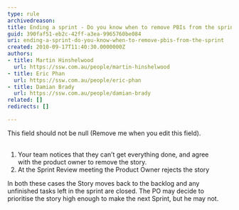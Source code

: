```yaml
---
type: rule
archivedreason: 
title: Ending a sprint - Do you know when to remove PBIs from the sprint?
guid: 390faf51-eb2c-42ff-a3ea-9965760be084
uri: ending-a-sprint-do-you-know-when-to-remove-pbis-from-the-sprint
created: 2010-09-17T11:40:30.0000000Z
authors:
- title: Martin Hinshelwood
  url: https://ssw.com.au/people/martin-hinshelwood
- title: Eric Phan
  url: https://ssw.com.au/people/eric-phan
- title: Damian Brady
  url: https://ssw.com.au/people/damian-brady
related: []
redirects: []

---
```



This field should not be null (Remove me when you edit this field).
<br><excerpt class='endintro'></excerpt><br>

  <ol>
    <li>Your team notices that they can’t get everything done, and agree with&#160;the product owner to remove the story.</li>
    <li>At the Sprint Review meeting the Product Owner rejects the story</li>
</ol>
<p>In both these cases the Story moves back to the backlog and&#160;any unfinished tasks left in the sprint are closed. The PO may decide to prioritise the story high enough to make the next Sprint, but he may not.</p>



